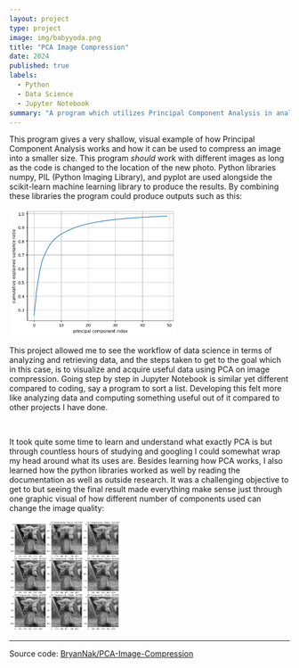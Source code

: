 ```yaml
---
layout: project
type: project
image: img/babyyoda.png
title: "PCA Image Compression"
date: 2024
published: true
labels:
  - Python
  - Data Science
  - Jupyter Notebook
summary: "A program which utilizes Principal Component Analysis in analyzing and converting an image into a compressed version of itself. This program was developed for my ICS 235 course."
---
```

This program gives a very shallow, visual example of how Principal Component Analysis works and how it can be used to compress an image into a smaller size. This program *should* work with different images as long as the code is changed to the location of the new photo. Python libraries numpy, PIL (Python Imaging Library), and pyplot are used alongside the scikit-learn machine learning library to produce the results. By combining these libraries the program could produce outputs such as this:

<p>
  <img class = "img-fluid" width="300" src = "../img/explainedVariance.png">
</p>

This project allowed me to see the workflow of data science in terms of analyzing and retrieving data, and the steps taken to get to the goal which in this case, is to visualize and acquire useful data using PCA on image compression. Going step by step in Jupyter Notebook is similar yet different compared to coding, say a program to sort a list. Developing this felt more like analyzing data and computing something useful out of it compared to other projects I have done.

<br>

It took quite some time to learn and understand what exactly PCA is but through countless hours of studying and googling I could somewhat wrap my head around what its uses are. Besides learning how PCA works, I also learned how the python libraries worked as well by reading the documentation as well as outside research. It was a challenging objective to get to but seeing the final result made everything make sense just through one graphic visual of how different number of components used can change the image quality:

<p>
<img class = "img-fluid" width= "200" src = "../img/compressedgraphic.png">
</p>
    
<hr>

Source code: <a href="https://github.com/BryanNak/PCA-Image-Compression"><i class="large github icon "></i>BryanNak/PCA-Image-Compression</a>
